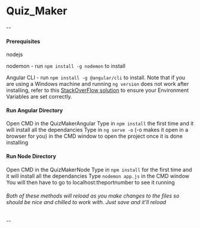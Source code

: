 # Quiz_Maker
--

#### Prerequisites

nodejs

nodemon - run `npm install -g nodemon` to install

Angular CLI - run `npm install -g @angular/cli` to install. 
Note that if you are using a Windows machine and running `ng version` does not work after installing, refer to this [StackOverFlow solution](https://stackoverflow.com/a/49820551) to ensure your Environment Variables are set correctly.

#### Run Angular Directory

Open CMD in the QuizMakerAngular
Type in `npm install` the first time and it will install all the dependancies
Type in `ng serve -o` (-o makes it open in a browser for you) in the CMD window to open the project once it is done installing

#### Run Node Directory

Open CMD in the QuizMakerNode 
Type in `npm install` for the first time and it will install all the dependancies
Type `nodemon app.js` in the CMD window 
You will then have to go to localhost:theportnumber to see it running


###### Both of these methods will reload as you make changes to the files so should be nice and chilled to work with. Just save and it'll reload
--
